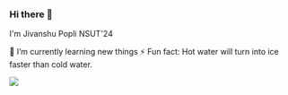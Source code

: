 ### Hi there 👋

I'm Jivanshu Popli
NSUT'24

🌱 I’m currently learning new things
⚡ Fun fact: Hot water will turn into ice faster than cold water.

![](https://github.com/jivanshu-popli/github-stats/blob/master/generated/overview.svg)

<!--
**jivanshu-popli/jivanshu-popli** is a ✨ _special_ ✨ repository because its `README.md` (this file) appears on your GitHub profile.

Here are some ideas to get you started:

- 🔭 I’m currently working on ...
- 🌱 I’m currently learning ...
- 👯 I’m looking to collaborate on ...
- 🤔 I’m looking for help with ...
- 💬 Ask me about ...
- 📫 How to reach me: ...
- 😄 Pronouns: ...
- ⚡ Fun fact: ...
-->
